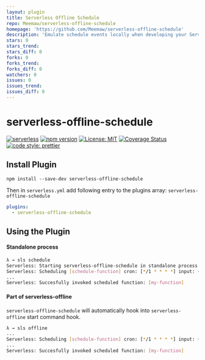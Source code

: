 ```yaml
---
layout: plugin
title: Serverless Offline Schedule
repo: Meemaw/serverless-offline-schedule
homepage: 'https://github.com/Meemaw/serverless-offline-schedule'
description: 'Emulate schedule events locally when developing your Serverless project'
stars: 0
stars_trend: 
stars_diff: 0
forks: 0
forks_trend: 
forks_diff: 0
watchers: 0
issues: 0
issues_trend: 
issues_diff: 0
---
```



# serverless-offline-schedule

[![serverless](http://public.serverless.com/badges/v3.svg)](http://www.serverless.com)
[![npm version](https://badge.fury.io/js/serverless-offline-schedule.svg)](https://badge.fury.io/js/serverless-offline-schedule)
[![License: MIT](https://img.shields.io/badge/License-MIT-yellow.svg)](https://opensource.org/licenses/MIT)
[![Coverage Status](https://coveralls.io/repos/github/Meemaw/serverless-offline-schedule/badge.svg?branch=master)](https://coveralls.io/github/Meemaw/serverless-offline-schedule?branch=master)
[![code style: prettier](https://img.shields.io/badge/code_style-prettier-ff69b4.svg)](https://github.com/prettier/prettier)

## Install Plugin

`npm install --save-dev serverless-offline-schedule`

Then in `serverless.yml` add following entry to the plugins array: `serverless-offline-schedule`

```yml
plugins:
  - serverless-offline-schedule
```

## Using the Plugin

#### Standalone process

```sh
λ → sls schedule
Serverless: Starting serverless-offline-schedule in standalone process. Press CTRL+C to stop.
Serverless: Scheduling [schedule-function] cron: [*/1 * * * *] input: {"scheduler":"1-minute"}
...
Serverless: Succesfully invoked scheduled function: [my-function]
```

#### Part of serverless-offline

`serverless-offline-schedule` will automatically hook into `serverless-offline` start command hook.

```sh
λ → sls offline
...
Serverless: Scheduling [schedule-function] cron: [*/1 * * * *] input: {"scheduler":"1-minute"}
...
Serverless: Succesfully invoked scheduled function: [my-function]
```
